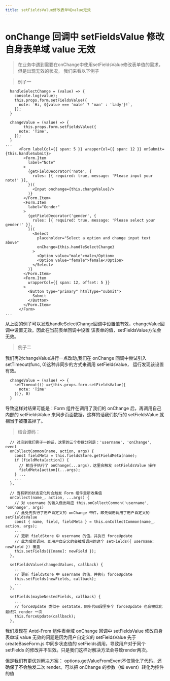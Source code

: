 ```yaml
---
title: setFieldsValue修改表单域value无效
---
```


# onChange 回调中 setFieldsValue 修改自身表单域 value 无效

>在业务中遇到需要在onChange中使用setFieldsValue修改表单值的需求，但是出现无效的状况，
我们来看以下例子
<!-- more -->
> 例子一
```angular2html
  handleSelectChange = (value) => {
    console.log(value);
    this.props.form.setFieldsValue({
      note: `Hi, ${value === 'male' ? 'man' : 'lady'}!`,
    });
  }
  
  changeValue = (value) => {
        this.props.form.setFieldsValue({
      note: 'Time',
    });
  }
...
      <Form labelCol={{ span: 5 }} wrapperCol={{ span: 12 }} onSubmit={this.handleSubmit}>
        <Form.Item
          label="Note"
        >
          {getFieldDecorator('note', {
            rules: [{ required: true, message: 'Please input your note!' }],
          })(
            <Input onchange={this.changeValue}/>
          )}
        </Form.Item>
        <Form.Item
          label="Gender"
        >
          {getFieldDecorator('gender', {
            rules: [{ required: true, message: 'Please select your gender!' }],
          })(
            <Select
              placeholder="Select a option and change input text above"
              onChange={this.handleSelectChange}
            >
              <Option value="male">male</Option>
              <Option value="female">female</Option>
            </Select>
          )}
        </Form.Item>
        <Form.Item
          wrapperCol={{ span: 12, offset: 5 }}
        >
          <Button type="primary" htmlType="submit">
            Submit
          </Button>
        </Form.Item>
      </Form>
...
```
从上面的例子可以发现handleSelectChange回调中设置值有效，changeValue回调中设置无效。因此在当前表单回调中设置
该表单的值，setFieldsValue方法会无效。

> 例子二

我们再对changeValue进行一点改动,我们在 onChange 回调中尝试引入 setTimeout(func, 0)这种非同步的方式来调用 setFieldsValue， 运行发现该设置有效。
```angular2html
  changeValue = (value) => {
    setTimeout(() =>{this.props.form.setFieldsValue({
      note: 'Time'
    })}, 0)
  }
```
导致这样对结果可能是：Form 组件在调用了我们的 onChange 后，再调用自己内部的 setFieldsValue 来同步页面数据，这样的话我们执行的 setFieldsValue 就相当于被覆盖掉了。

> 结合源码：
```angular2html
  // 对应到我们例子一的话，这里的三个参数分别是：'username', 'onChange', event
  onCollectCommon(name, action, args) {
    const fieldMeta = this.fieldsStore.getFieldMeta(name);
    if (fieldMeta[action]) {
      // 相当于执行了 onChange(...args)，这里会触发 setFieldsValue 操作
      fieldMeta[action](...args);
    } ...
    ...
  },

  // 当有新的状态变化时会触发 Form 组件重新收集值
  onCollect(name_, action, ...args) {
    // 对 username 的输入做出响应 this.onCollectCommon('username', 'onChange', args)
    // 此处先执行了用户自定义的 onChange 带件，即先调用调用了用户自定义的  setFieldsValue
    const { name, field, fieldMeta } = this.onCollectCommon(name_, action, args);
    ...
    // 更新 fieldStore 中 username 的值，并执行 forceUpdate
    // 此为后续调用，即用户自定义的会被后调用的这个 setFields({ username: newField }) 覆盖
    this.setFields({[name]: newField });
  },

  setFieldsValue(changedValues, callback) {
    ...
    // 更新 fieldStore 中 username 的值，并执行 forceUpdate
    this.setFields(newFields, callback);
    ...
  },

  setFields(maybeNestedFields, callback) {
    ...
    // forceUpdate 类似于 setState，同步代码段里多个 forceUpdate 也会被优化最终只 render 一次
    this.forceUpdate(callback);
  },
```

我们发现在 Antd-From 组件表单域 onChange 回调中 setFieldsValue 修改自身表单域 value 无效的问题是因为用户自定义的 setFieldsValue 先于 createBaseForm.js 中同步状态值的 setFields调用，导致用户对于同个 setFields 的修改并不生效。只是我们这样对解决方法会导致render两次。

但是我们有更优对解决方案：
options.getValueFromEvent不仅简化了代码，还确保了不会触发二次 render。可以把 onChange 的参数（如 event）转化为控件的值
                         
